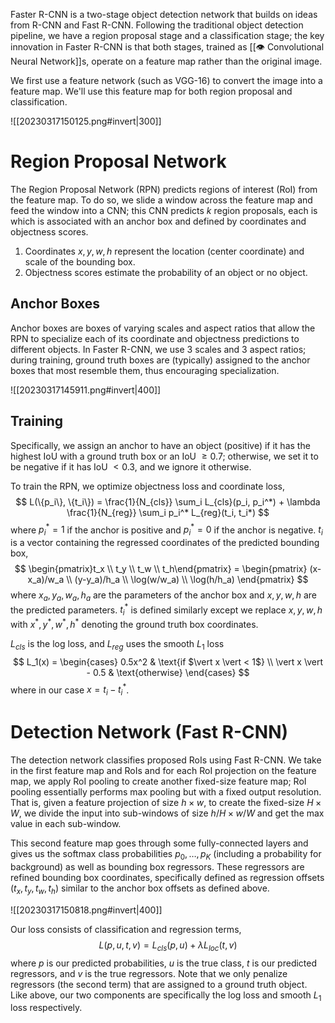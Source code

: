 Faster R-CNN is a two-stage object detection network that builds on ideas from R-CNN and Fast R-CNN. Following the traditional object detection pipeline, we have a region proposal stage and a classification stage; the key innovation in Faster R-CNN is that both stages, trained as [[👁️ Convolutional Neural Network]]s, operate on a feature map rather than the original image.

We first use a feature network (such as VGG-16) to convert the image into a feature map. We'll use this feature map for both region proposal and classification.

![[20230317150125.png#invert|300]]

# Region Proposal Network
The Region Proposal Network (RPN) predicts regions of interest (RoI) from the feature map. To do so, we slide a window across the feature map and feed the window into a CNN; this CNN predicts $k$ region proposals, each is which is associated with an anchor box and defined by coordinates and objectness scores.
1. Coordinates $x, y, w, h$ represent the location (center coordinate) and scale of the bounding box.
2. Objectness scores estimate the probability of an object or no object.

## Anchor Boxes
Anchor boxes are boxes of varying scales and aspect ratios that allow the RPN to specialize each of its coordinate and objectness predictions to different objects. In Faster R-CNN, we use 3 scales and 3 aspect ratios; during training, ground truth boxes are (typically) assigned to the anchor boxes that most resemble them, thus encouraging specialization.

![[20230317145911.png#invert|400]]

## Training
Specifically, we assign an anchor to have an object (positive) if it has the highest IoU with a ground truth box or an IoU $\geq 0.7$; otherwise, we set it to be negative if it has IoU $< 0.3$, and we ignore it otherwise.

To train the RPN, we optimize objectness loss and coordinate loss, 
$$
L(\{p_i\}, \{t_i\}) = \frac{1}{N_{cls}} \sum_i L_{cls}(p_i, p_i^*) + \lambda \frac{1}{N_{reg}} \sum_i p_i^* L_{reg}(t_i, t_i*)
$$
 where $p_i^* = 1$ if the anchor is positive and $p_i^* = 0$ if the anchor is negative. $t_i$ is a vector containing the regressed coordinates of the predicted bounding box, 
$$
\begin{pmatrix}t_x \\ t_y \\ t_w \\ t_h\end{pmatrix} = \begin{pmatrix} (x-x_a)/w_a \\ (y-y_a)/h_a \\ \log(w/w_a) \\ \log(h/h_a) \end{pmatrix}
$$
 where $x_a, y_a, w_a, h_a$ are the parameters of the anchor box and $x, y, w, h$ are the predicted parameters. $t_i^*$ is defined similarly except we replace $x, y, w, h$ with $x^*, y^*, w^*, h^*$ denoting the ground truth box coordinates.

$L_{cls}$ is the log loss, and $L_{reg}$ uses the smooth $L_1$ loss 
$$
L_1(x) = \begin{cases} 0.5x^2 & \text{if $\vert x \vert < 1$} \\ \vert x \vert - 0.5  & \text{otherwise} \end{cases}
$$
 where in our case $x = t_i - t_i^*$.

# Detection Network (Fast R-CNN)
The detection network classifies proposed RoIs using Fast R-CNN. We take in the first feature map and RoIs and for each RoI projection on the feature map, we apply RoI pooling to create another fixed-size feature map; RoI pooling essentially performs max pooling but with a fixed output resolution. That is, given a feature projection of size $h \times w$, to create the fixed-size $H \times W$, we divide the input into sub-windows of size $h / H \times w / W$ and get the max value in each sub-window.

This second feature map goes through some fully-connected layers and gives us the softmax class probabilities $p_0, \ldots, p_K$ (including a probability for background) as well as bounding box regressors. These regressors are refined bounding box coordinates, specifically defined as regression offsets $(t_x, t_y, t_w, t_h)$ similar to the anchor box offsets as defined above.

![[20230317150818.png#invert|400]]

Our loss consists of classification and regression terms, 
$$
L(p, u, t, v) = L_{cls}(p, u) + \lambda L_{loc}(t, v)
$$
 where $p$ is our predicted probabilities, $u$ is the true class, $t$ is our predicted regressors, and $v$ is the true regressors. Note that we only penalize regressors (the second term) that are assigned to a ground truth object. Like above, our two components are specifically the log loss and smooth $L_1$ loss respectively.